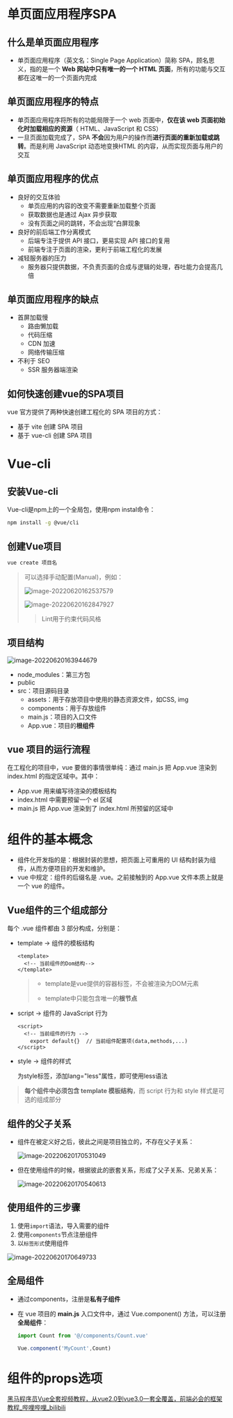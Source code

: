 # 单页面应用程序SPA

## 什么是单页面应用程序

- 单页面应用程序（英文名：Single Page Application）简称 SPA，顾名思义，指的是一个 **Web 网站中只有唯一的一个 HTML 页面**，所有的功能与交互都在这唯一的一个页面内完成  



## 单页面应用程序的特点

- 单页面应用程序将所有的功能局限于一个 web 页面中，**仅在该 web 页面初始化时加载相应的资源**（ HTML、JavaScript 和 CSS）  
- 一旦页面加载完成了，SPA **不会**因为用户的操作而**进行页面的重新加载或跳转**。而是利用 JavaScript 动态地变换HTML 的内容，从而实现页面与用户的交互  



## 单页面应用程序的优点

- 良好的交互体验
  - 单页应用的内容的改变不需要重新加载整个页面
  - 获取数据也是通过 Ajax 异步获取
  - 没有页面之间的跳转，不会出现“白屏现象  
- 良好的前后端工作分离模式
  - 后端专注于提供 API 接口，更易实现 API 接口的复用
  - 前端专注于页面的渲染，更利于前端工程化的发展
- 减轻服务器的压力
  - 服务器只提供数据，不负责页面的合成与逻辑的处理，吞吐能力会提高几倍



## 单页面应用程序的缺点

- 首屏加载慢
  - 路由懒加载
  - 代码压缩
  - CDN 加速
  - 网络传输压缩
- 不利于 SEO
  - SSR 服务器端渲染



## 如何快速创建vue的SPA项目

vue 官方提供了两种快速创建工程化的 SPA 项目的方式：

- 基于 vite 创建 SPA 项目
- 基于 vue-cli 创建 SPA 项目



# Vue-cli

## 安装Vue-cli

Vue-cli是npm上的一个全局包，使用npm instal命令：

```sh
npm install -g @vue/cli
```



## 创建Vue项目

```sh
vue create 项目名
```



> 可以选择手动配置(Manual)，例如：
>
> ![image-20220620162537579](Vue%E7%BB%84%E4%BB%B6.assets/image-20220620162537579.png)
>
> ![image-20220620162847927](Vue%E7%BB%84%E4%BB%B6.assets/image-20220620162847927.png)
>
> > Lint用于约束代码风格



## 项目结构

![image-20220620163944679](Vue%E7%BB%84%E4%BB%B6.assets/image-20220620163944679.png)

- node_modules：第三方包
- public
- src：项目源码目录
  - assets：用于存放项目中使用的静态资源文件，如CSS, img
  - components：用于存放组件
  - main.js：项目的入口文件
  - App.vue：项目的**根组件**



## vue 项目的运行流程

在工程化的项目中，vue 要做的事情很单纯：通过 main.js 把 App.vue 渲染到 index.html 的指定区域中。其中：

- App.vue 用来编写待渲染的模板结构
- index.html 中需要预留一个 el 区域
- main.js 把 App.vue 渲染到了 index.html 所预留的区域中





# 组件的基本概念

- 组件化开发指的是：根据封装的思想，把页面上可重用的 UI 结构封装为组件，从而方便项目的开发和维护。  
- vue 中规定：组件的后缀名是 .vue。之前接触到的 App.vue 文件本质上就是一个 vue 的组件。  



## Vue组件的三个组成部分

每个 .vue 组件都由 3 部分构成，分别是：  

- template -> 组件的模板结构

  ```vue
  <template>
  	<!-- 当前组件的Dom结构-->
  </template>
  ```

  >- template是vue提供的容器标签，不会被渲染为DOM元素
  >
  >-   template中只能包含唯一的**根节点**

- script -> 组件的 JavaScript 行为

  ```vue
  <script>
  	<!-- 当前组件的行为 -->
      export default{}	// 当前组件配置项(data,methods,...)
  </script>
  ```

- style -> 组件的样式

  为style标签，添加lang="less"属性，即可使用less语法

>**每个组件中必须包含 template 模板结构**，而 script 行为和 style 样式是可选的组成部分  



## 组件的父子关系

- 组件在被定义好之后，彼此之间是项目独立的，不存在父子关系：

  ![image-20220620170531049](Vue%E7%BB%84%E4%BB%B6.assets/image-20220620170531049.png)

- 但在使用组件的时候，根据彼此的嵌套关系，形成了父子关系、兄弟关系：

  ![image-20220620170540613](Vue%E7%BB%84%E4%BB%B6.assets/image-20220620170540613.png)



## 使用组件的三步骤

1. 使用`import`语法，导入需要的组件
2. 使用`components`节点注册组件
3. 以`标签形式`使用组件

![image-20220620170649733](Vue%E7%BB%84%E4%BB%B6.assets/image-20220620170649733.png)



## 全局组件

- 通过components，注册是**私有子组件**

- 在 vue 项目的 **main.js** 入口文件中，通过 Vue.component() 方法，可以注册**全局组件**：

  ```js
  import Count from '@/components/Count.vue'
  
  Vue.component('MyCount',Count)
  ```



# 组件的props选项

[黑马程序员Vue全套视频教程，从vue2.0到vue3.0一套全覆盖，前端必会的框架教程_哔哩哔哩_bilibili](https://www.bilibili.com/video/BV1zq4y1p7ga?p=95&vd_source=be746efb77e979ca275e4f65f2d8cda3)
